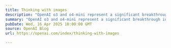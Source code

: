 ```yaml
---
title: Thinking with images
description: "OpenAI o3 and o4-mini represent a significant breakthrough in visual perception by reasoning with images in their chain of thought."
summary: "OpenAI o3 and o4-mini represent a significant breakthrough in visual perception by reasoning with images in their chain of thought."
pubDate: Wed, 16 Apr 2025 10:00:00 GMT
source: OpenAI Blog
url: https://openai.com/index/thinking-with-images

---
```


